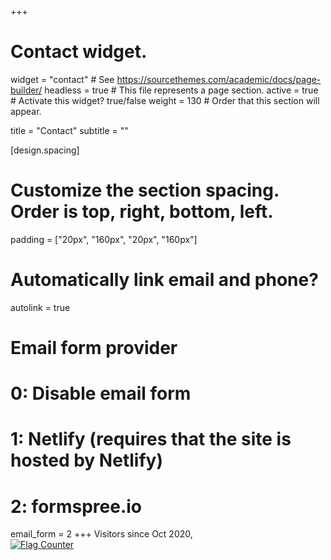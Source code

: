 +++
# Contact widget.
widget = "contact"  # See https://sourcethemes.com/academic/docs/page-builder/
headless = true  # This file represents a page section.
active = true  # Activate this widget? true/false
weight = 130  # Order that this section will appear.

title = "Contact"
subtitle = ""

[design.spacing]
  # Customize the section spacing. Order is top, right, bottom, left.
  padding = ["20px", "160px", "20px", "160px"]
  

# Automatically link email and phone?
autolink = true

# Email form provider
#   0: Disable email form
#   1: Netlify (requires that the site is hosted by Netlify)
#   2: formspree.io
email_form = 2
+++
Visitors since Oct 2020,     
<a href="https://info.flagcounter.com/hHr7"><img src="https://s05.flagcounter.com/count/hHr7/bg_FFFFFF/txt_000000/border_CCCCCC/columns_4/maxflags_16/viewers_0/labels_1/pageviews_1/flags_0/percent_0/" alt="Flag Counter" border="0"></a>
